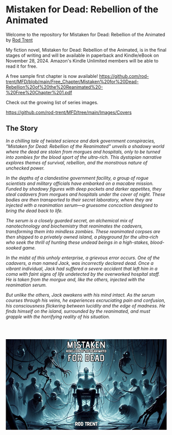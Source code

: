 # Mistaken for Dead: Rebellion of the Animated

Welcome to the repository for Mistaken for Dead: Rebellion of the Animated by <a href="https://amazon.com/author/rodtrent" target="_blank">Rod Trent</a>

My fiction novel, Mistaken for Dead: Rebellion of the Animated, is in the final stages of writing and will be available in paperback and Kindle/eBook on November 28, 2024. Amazon's Kindle Unlimited members will be able to read it for free.

A free sample first chapter is now available!  https://github.com/rod-trent/MFD/blob/main/Free_Chapter/Mistaken%20for%20Dead-Rebellion%20of%20the%20Reanimated%20-%20Free%20Chapter%201.pdf

Check out the growing list of series images.

https://github.com/rod-trent/MFD/tree/main/Images/Covers

## The Story

_In a chilling tale of twisted science and dark government conspiracies, "Mistaken for Dead: Rebellion of the Reanimated" unveils a shadowy world where the dead are stolen from morgues and hospitals, only to be turned into zombies for the blood sport of the ultra-rich. This dystopian narrative explores themes of survival, rebellion, and the monstrous nature of unchecked power._

_In the depths of a clandestine government facility, a group of rogue scientists and military officials have embarked on a macabre mission. Funded by shadowy figures with deep pockets and darker appetites, they steal cadavers from morgues and hospitals under the cover of night. These bodies are then transported to their secret laboratory, where they are injected with a reanimation serum—a gruesome concoction designed to bring the dead back to life._

_The serum is a closely guarded secret, an alchemical mix of nanotechnology and biochemistry that reanimates the cadavers, transforming them into mindless zombies. These reanimated corpses are then shipped to a privately owned island, a playground for the ultra-rich who seek the thrill of hunting these undead beings in a high-stakes, blood-soaked game._

_In the midst of this unholy enterprise, a grievous error occurs. One of the cadavers, a man named Jack, was incorrectly declared dead. Once a vibrant individual, Jack had suffered a severe accident that left him in a coma with faint signs of life undetected by the overworked hospital staff. He is taken from the morgue and, like the others, injected with the reanimation serum._

_But unlike the others, Jack awakens with his mind intact. As the serum courses through his veins, he experiences excruciating pain and confusion, his consciousness flickering between lucidity and the edge of madness. He finds himself on the island, surrounded by the reanimated, and must grapple with the horrifying reality of his situation._

<br><br>

<p align="center"><img src="https://github.com/rod-trent/MFD/blob/main/Images/Book_Cover_Small.png"></center></p>
